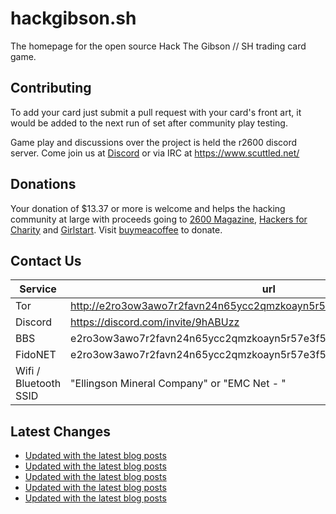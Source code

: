 # hackgibson.sh
The homepage for the open source Hack The Gibson // SH trading card game.


## Contributing

To add your card just submit a pull request with your card's front art, it would be added to the next run of set after community play testing.

Game play and discussions over the project is held the r2600 discord server. Come join us at [Discord](https://discord.com/invite/9hABUzz) or via IRC at https://www.scuttled.net/


## Donations

Your donation of $13.37 or more is welcome and helps the hacking community at large with proceeds going to [2600 Magazine](https://2600.com/), [Hackers for Charity](https://hackersforcharity.org) and [Girlstart](https://girlstart.org).  Visit [buymeacoffee](https://www.buymeacoffee.com/hackgibson.sh) to donate.


## Contact Us

Service | url
-|-
Tor | http://e2ro3ow3awo7r2favn24n65ycc2qmzkoayn5r57e3f56nvjwdcgg32ad.onion
Discord | https://discord.com/invite/9hABUzz
BBS | e2ro3ow3awo7r2favn24n65ycc2qmzkoayn5r57e3f56nvjwdcgg32ad.onion:23
FidoNET | e2ro3ow3awo7r2favn24n65ycc2qmzkoayn5r57e3f56nvjwdcgg32ad.onion:24554
Wifi / Bluetooth SSID | "Ellingson Mineral Company" or "EMC Net - <fidonet address>"

## Latest Changes
<!-- BLOG-POST-LIST:START -->
- [Updated with the latest blog posts](https://github.com/DFW2600/hackgibson.sh/commit/780b6a674e1c1d565a5699aa16d43beb6cb69f39)
- [Updated with the latest blog posts](https://github.com/DFW2600/hackgibson.sh/commit/9754c3bac7efb4816ae1a30a31014f5ac4ab7ca4)
- [Updated with the latest blog posts](https://github.com/DFW2600/hackgibson.sh/commit/7b2c7525f20691cce8371267c4adde4127471054)
- [Updated with the latest blog posts](https://github.com/DFW2600/hackgibson.sh/commit/66aa1852b6a88925aab8e862dd063a7de31702a6)
- [Updated with the latest blog posts](https://github.com/DFW2600/hackgibson.sh/commit/958b610e86b04be73fb6fa87c6af149968c586bd)
<!-- BLOG-POST-LIST:END -->
